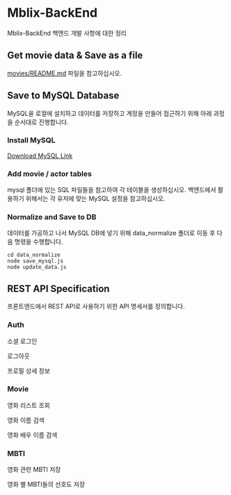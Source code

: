 # Mblix-BackEnd
Mblix-BackEnd 백엔드 개발 사항에 대한 정리

## Get movie data & Save as a file
[movies/README.md](https://github.com/Mblix-GOF/Mblix-BackEnd/tree/main/movies/README.md) 파일을 참고하십시오.

## Save to MySQL Database
MySQL을 로컬에 설치하고 데이터를 저장하고 계정을 만들어 접근하기 위해 아래 과정을 순서대로 진행합니다.

### Install MySQL
[Download MySQL Link](https://dev.mysql.com/downloads/mysql/)

### Add movie / actor tables
mysql 폴더에 있는 SQL 파일들을 참고하여 각 테이블을 생성하십시오. 백엔드에서 활용하기 위해서는 각 유저에 맞는 MySQL 설정을 참고하십시오.

### Normalize and Save to DB
데이터를 가공하고 나서 MySQL DB에 넣기 위해 data_normalize 폴더로 이동 후 다음 명령을 수행합니다.
```
cd data_normalize
node save_mysql.js
node update_data.js
```

## REST API Specification
프론트엔드에서 REST API로 사용하기 위한 API 명세서를 정의합니다. 

### Auth

소셜 로그인

로그아웃

프로필 상세 정보


### Movie

영화 리스트 조회

영화 이름 검색

영화 배우 이름 검색


### MBTI

영화 관련 MBTI 저장

영화 별 MBTI들의 선호도 저장